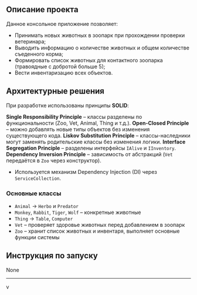 ## Описание проекта

Данное консольное приложение позволяет:

- Принимать новых животных в зоопарк при прохождении проверки ветеринара;
- Выводить информацию о количестве животных и общем количестве съеденного корма;
- Формировать список животных для контактного зоопарка (травоядные с добротой больше 5);
- Вести инвентаризацию всех объектов.

## Архитектурные решения

При разработке использованы принципы **SOLID**:

 **Single Responsibility Principle** – классы разделены по функциональности (Zoo, Vet, Animal, Thing и т.д.).
 **Open-Closed Principle** – можно добавлять новые типы объектов без изменения существующего кода.
 **Liskov Substitution Principle** – классы-наследники могут заменять родительские классы без изменения логики.
 **Interface Segregation Principle** – разделены интерфейсы `IAlive` и `IInventory`.
 **Dependency Inversion Principle** – зависимость от абстракций (`Vet` передаётся в `Zoo` через конструктор).

 - Используется механизм Dependency Injection (DI) через `ServiceCollection`.

### Основные классы

- `Animal` → `Herbo` и `Predator`
- `Monkey`, `Rabbit`, `Tiger`, `Wolf` – конкретные животные
- `Thing` → `Table`, `Computer`
- `Vet` – проверяет здоровье животных перед добавлением в зоопарк
- `Zoo` – хранит список животных и инвентаря, выполняет основные функции системы

## Инструкция по запуску

None 




---


v
